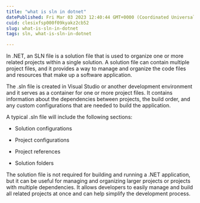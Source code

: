 ```yaml
---
title: "what is sln in dotnet"
datePublished: Fri Mar 03 2023 12:40:44 GMT+0000 (Coordinated Universal Time)
cuid: clesixfsp000f09kyakz2cb52
slug: what-is-sln-in-dotnet
tags: sln, what-is-sln-in-dotnet

---
```


In .NET, an SLN file is a solution file that is used to organize one or more related projects within a single solution. A solution file can contain multiple project files, and it provides a way to manage and organize the code files and resources that make up a software application.

The .sln file is created in Visual Studio or another development environment and it serves as a container for one or more project files. It contains information about the dependencies between projects, the build order, and any custom configurations that are needed to build the application.

A typical .sln file will include the following sections:

* Solution configurations
    
* Project configurations
    
* Project references
    
* Solution folders
    

The solution file is not required for building and running a .NET application, but it can be useful for managing and organizing larger projects or projects with multiple dependencies. It allows developers to easily manage and build all related projects at once and can help simplify the development process.